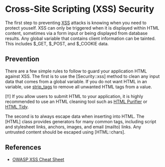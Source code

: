 # Cross-Site Scripting (XSS) Security

The first step to preventing [XSS](http://wikipedia.org/wiki/Cross-Site_Scripting) attacks is knowing when you need to protect youself. XSS can only be triggered when it is displayed within HTML content, sometimes via a form input or being displayed from database results. Any global variable that contains client information can be tainted. This includes $_GET, $_POST, and $_COOKIE data.

## Prevention

There are a few simple rules to follow to guard your application HTML against XSS. The first is to use the [Security::xss] method to clean any input data that comes from a global variable. If you do not want HTML in an variable, use [strip_tags](http://php.net/strip_tags) to remove all unwanted HTML tags from a value.

[!!] If you allow users to submit HTML to your application, it is highly recommended to use an HTML cleaning tool such as [HTML Purifier](http://htmlpurifier.org/) or [HTML Tidy](http://php.net/tidy).

The second is to always escape data when inserting into HTML. The [HTML] class provides generators for many common tags, including script and stylesheet links, anchors, images, and email (mailto) links. Any untrusted content should be escaped using [HTML::chars].

## References

* [OWASP XSS Cheat Sheet](http://www.owasp.org/index.php/XSS_(Cross_Site_Scripting)_Prevention_Cheat_Sheet)
